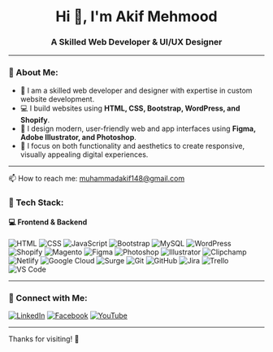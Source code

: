 <h1 align="center">Hi 👋, I'm Akif Mehmood</h1>
<h3 align="center">A Skilled Web Developer & UI/UX Designer</h3>

---

### 📌 About Me:

- 🔧 I am a skilled web developer and designer with expertise in custom website development.
- 💻 I build websites using **HTML, CSS, Bootstrap, WordPress, and Shopify**.
- 🎨 I design modern, user-friendly web and app interfaces using **Figma, Adobe Illustrator, and Photoshop**.
- 🧠 I focus on both functionality and aesthetics to create responsive, visually appealing digital experiences.

---
📫 How to reach me: muhammadakif148@gmail.com

### 🚀 Tech Stack:

#### 💻 Frontend & Backend
![HTML](https://img.shields.io/badge/html5-%23E34F26.svg?&style=for-the-badge&logo=html5&logoColor=white)
![CSS](https://img.shields.io/badge/css3-%231572B6.svg?&style=for-the-badge&logo=css3&logoColor=white)
![JavaScript](https://img.shields.io/badge/javascript-%23323330.svg?&style=for-the-badge&logo=javascript&logoColor=%23F7DF1E)
![Bootstrap](https://img.shields.io/badge/bootstrap-%23563D7C.svg?&style=for-the-badge&logo=bootstrap&logoColor=white)
![MySQL](https://img.shields.io/badge/mysql-%2300f.svg?&style=for-the-badge&logo=mysql&logoColor=white)
![WordPress](https://img.shields.io/badge/wordpress-%23117AC9.svg?&style=for-the-badge&logo=wordpress&logoColor=white)
![Shopify](https://img.shields.io/badge/shopify-%237AB55C.svg?&style=for-the-badge&logo=shopify&logoColor=white)
![Magento](https://img.shields.io/badge/magento-%23EE672F.svg?&style=for-the-badge&logo=magento&logoColor=white)
![Figma](https://img.shields.io/badge/figma-%23F24E1E.svg?&style=for-the-badge&logo=figma&logoColor=white)
![Photoshop](https://img.shields.io/badge/photoshop-%2331A8FF.svg?&style=for-the-badge&logo=adobephotoshop&logoColor=white)
![Illustrator](https://img.shields.io/badge/illustrator-%23FF9A00.svg?&style=for-the-badge&logo=adobeillustrator&logoColor=white)
![Clipchamp](https://img.shields.io/badge/Microsoft%20Clipchamp-9146FF.svg?&style=for-the-badge&logo=microsoft&logoColor=white)
![Netlify](https://img.shields.io/badge/netlify-%23000000.svg?&style=for-the-badge&logo=netlify&logoColor=#00C7B7)
![Google Cloud](https://img.shields.io/badge/google%20cloud-%234285F4.svg?&style=for-the-badge&logo=googlecloud&logoColor=white)
![Surge](https://img.shields.io/badge/Surge.sh-%23FF6F61.svg?&style=for-the-badge&logo=vercel&logoColor=white)
![Git](https://img.shields.io/badge/git-%23F05033.svg?&style=for-the-badge&logo=git&logoColor=white)
![GitHub](https://img.shields.io/badge/github-%23121011.svg?&style=for-the-badge&logo=github&logoColor=white)
![Jira](https://img.shields.io/badge/jira-%230A0FFF.svg?&style=for-the-badge&logo=jira&logoColor=white)
![Trello](https://img.shields.io/badge/trello-%23026AA7.svg?&style=for-the-badge&logo=trello&logoColor=white)
![VS Code](https://img.shields.io/badge/VS%20Code-%23007ACC.svg?&style=for-the-badge&logo=visualstudiocode&logoColor=white)

---

### 📱 Connect with Me:

[![LinkedIn](https://img.shields.io/badge/LinkedIn-%230077B5.svg?&style=for-the-badge&logo=linkedin&logoColor=white)](https://pk.linkedin.com/in/akif-mehmood-756a43224)
[![Facebook](https://img.shields.io/badge/Facebook-1877F2?style=for-the-badge&logo=facebook&logoColor=white)](https://facebook.com/yourusername)
[![YouTube](https://img.shields.io/badge/YouTube-%23FF0000.svg?&style=for-the-badge&logo=youtube&logoColor=white)](https://youtube.com/@yourchannel)

---

Thanks for visiting! 🚀
